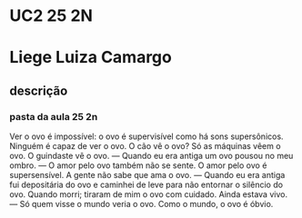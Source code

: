 # UC2 25 2N

<h1>Liege Luiza Camargo</h1>
<h2> descrição </h2>
<h3> pasta da aula 25 2n </h2>
<p>Ver o ovo é impossível: o ovo é supervisível como há sons supersônicos.
Ninguém é capaz de ver o ovo. O cão vê o ovo? Só as máquinas vêem o ovo. O
guindaste vê o ovo. — Quando eu era antiga um ovo pousou no meu ombro. — O amor
pelo ovo também não se sente. O amor pelo ovo é supersensível. A gente não sabe que
ama o ovo. — Quando eu era antiga fui depositária do ovo e caminhei de leve para não
entornar o silêncio do ovo. Quando morri; tiraram de mim o ovo com cuidado. Ainda
estava vivo. — Só quem visse o mundo veria o ovo. Como o mundo, o ovo é óbvio.<p> 


